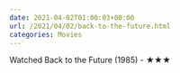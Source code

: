 ```yaml
---
date: 2021-04-02T01:00:03+00:00
url: /2021/04/02/back-to-the-future.html
categories: Movies
---
```

Watched Back to the Future (1985) - ★★★




